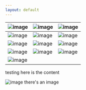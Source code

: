 ```yaml
---
layout: default
---
```


| ![image](http://danaamundsen.site44.com/images/portfolio1/thumbnails/birdies.png "test") | ![image](http://danaamundsen.site44.com/images/portfolio1/thumbnails/catbutts.png "test") | ![image](http://danaamundsen.site44.com/images/portfolio1/thumbnails/concert_fits.png "test") |
| --- | --- | --- |
| ![image](http://danaamundsen.site44.com/images/portfolio1/thumbnails/fish.png "test") | ![image](http://danaamundsen.site44.com/images/portfolio1/thumbnails/hospitality.png "test") | ![image](http://danaamundsen.site44.com/images/portfolio1/thumbnails/jen.png "test") |
| ![image](http://danaamundsen.site44.com/images/portfolio1/thumbnails/jurdan.png "test") | ![image](http://danaamundsen.site44.com/images/portfolio1/thumbnails/loyal_knight.png "test") | ![image](http://danaamundsen.site44.com/images/portfolio1/thumbnails/trio.png "test") |
| ![image](http://danaamundsen.site44.com/images/portfolio1/thumbnails/waitercat.png "test") | ![image](http://danaamundsen.site44.com/images/portfolio1/thumbnails/wwx.png "test") | ![image](http://danaamundsen.site44.com/images/portfolio1/thumbnails/pip_and_maus.png "test") |
| ![image](http://danaamundsen.site44.com/images/portfolio1/thumbnails/mystery_squad.png "test") |  |  |

testing here is the content

![image](http://danaamundsen.site44.com/images/splash.png "splash image")
there's an image
